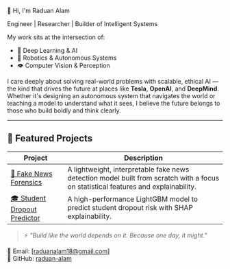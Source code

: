 👋 Hi, I'm Raduan Alam

Engineer | Researcher | Builder of Intelligent Systems

My work sits at the intersection of:
- 🧠 Deep Learning & AI  
- 🤖 Robotics & Autonomous Systems  
- 👁️ Computer Vision & Perception

I care deeply about solving real-world problems with scalable, ethical AI — the kind that drives the future at places like **Tesla**, **OpenAI**, and **DeepMind**. Whether it's designing an autonomous system that navigates the world or teaching a model to understand what it sees, I believe the future belongs to those who build boldly and think clearly.

---

## 🧪 Featured Projects

| Project | Description |
|--------|-------------|
| [🧠 Fake News Forensics](https://github.com/raduan-alam/fake-news-forensics) | A lightweight, interpretable fake news detection model built from scratch with a focus on statistical features and explainability. |
| [🎓 Student Dropout Predictor](https://github.com/raduan-alam/student-dropout-predictor) | A high-performance LightGBM model to predict student dropout risk with SHAP explainability.  


> ⚡ _"Build like the world depends on it. Because one day, it might."_

📧 Email: [raduanalam18@gmail.com]  
🐙 GitHub: [raduan-alam](https://github.com/raduan-alam)

